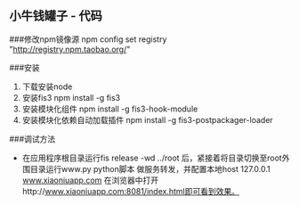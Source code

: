小牛钱罐子 - 代码
---------------------------------------

###修改npm镜像源
npm config set registry "http://registry.npm.taobao.org/"

###安装
1. 下载安装node  
2. 安装fis3  npm install -g fis3  
3. 安装模块化组件 npm install -g fis3-hook-module  
4. 安装模块化依赖自动加载插件 npm install -g fis3-postpackager-loader

###调试方法
* 在应用程序根目录运行fis release -wd ../root 后，紧接着将目录切换至root外围目录运行www.py python脚本 做服务转发，并配置本地host 127.0.0.1 www.xiaoniuapp.com 在浏览器中打开http://www.xiaoniuapp.com:8081/index.html即可看到效果。

